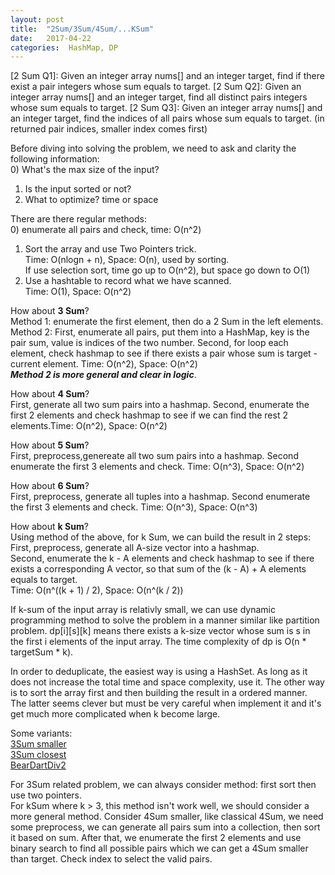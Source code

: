 ```yaml
---
layout: post
title:  "2Sum/3Sum/4Sum/...KSum"
date:   2017-04-22 
categories:  HashMap, DP
---
```


[2 Sum Q1]: Given an integer array nums[] and an integer target, find if there exist a pair integers whose sum equals to target.
[2 Sum Q2]: Given an integer array nums[] and an integer target, find all distinct pairs integers whose sum equals to target.
[2 Sum Q3]: Given an integer array nums[] and an integer target, find the indices  of all pairs whose sum equals to target. (in returned pair indices, smaller index comes first)

Before diving into solving the problem, we need to ask and clarity the following information:  
0) What's the max size of the input?   
1) Is the input sorted or not?  
2) What to optimize? time or space  


There are there regular methods:  
0) enumerate all pairs and check, time: O(n^2)  
1) Sort the array and use Two Pointers trick.  
Time: O(nlogn + n), Space: O(n), used by sorting.  
If use selection sort, time go up to O(n^2), but space go down to O(1)  
2) Use a hashtable to record what we have scanned.  
Time: O(1), Space: O(n^2)  

How about **3 Sum**?  
Method 1: enumerate the first element, then do a 2 Sum in the left elements.  
Method 2: First, enumerate all pairs, put them into a HashMap, key is the pair sum, value is indices of the two number. Second, for loop each element, check hashmap to see if there exists a pair whose sum is target - current element.  Time: O(n^2), Space: O(n^2)  
_**Method 2 is more general and clear in logic**_.  

How about **4 Sum**?  
First, generate all two sum pairs into a hashmap. Second, enumerate the first 2 elements and check hashmap to see if we can find the rest 2 elements.Time: O(n^2), Space: O(n^2)

How about **5 Sum**?  
First, preprocess,genereate all two sum pairs into a hashmap. Second enumerate the first 3 elements and check. Time: O(n^3), Space: O(n^2)  

How about **6 Sum**?  
First, preprocess, generate all tuples into a hashmap. Second enumerate the first 3 elements and check. Time: O(n^3), Space: O(n^3)  

How about **k Sum**?  
Using method of the above, for k Sum, we can build the result in 2 steps:  
First, preprocess, generate all A-size vector into a hashmap.  
Second, enumerate the k - A elements and check hashmap to see if there exists a corresponding A vector, so that sum of the (k - A) + A elements equals to target.  
Time: O(n^((k + 1) / 2), Space: O(n^(k / 2))  

If k-sum of the input array is relativly small, we can use dynamic programming method to solve the problem in a manner similar like partition problem. dp[i][s][k] means there exists a k-size vector whose sum is s in the first i elements of the input array. The time complexity of dp is O(n * targetSum * k).  

In order to deduplicate, the easiest way is using a HashSet. As long as it does not increase the total time and space complexity, use it. The other way is to sort the array first and then building the result in a ordered manner. The latter seems clever but must be very careful when implement it and it's get much more complicated when k become large.  


Some variants:  
[3Sum smaller](https://leetcode.com/problems/3sum-smaller/#/description)  
[3Sum closest](https://leetcode.com/problems/3sum-closest/#/description)  
[BearDartDiv2](https://community.topcoder.com/stat?c=problem_statement&pm=13479)  


For 3Sum related problem, we can always consider method: first sort then use two pointers.   
For kSum where k > 3, this method isn't work well, we should consider a more general method. Consider 4Sum smaller, like classical 4Sum, we need some preprocess, we can generate all pairs sum into a collection, then sort it based on sum. After that, we enumerate the first 2 elements and use binary search to find all possible pairs which we can get a 4Sum smaller than target. Check index to select the valid pairs.




